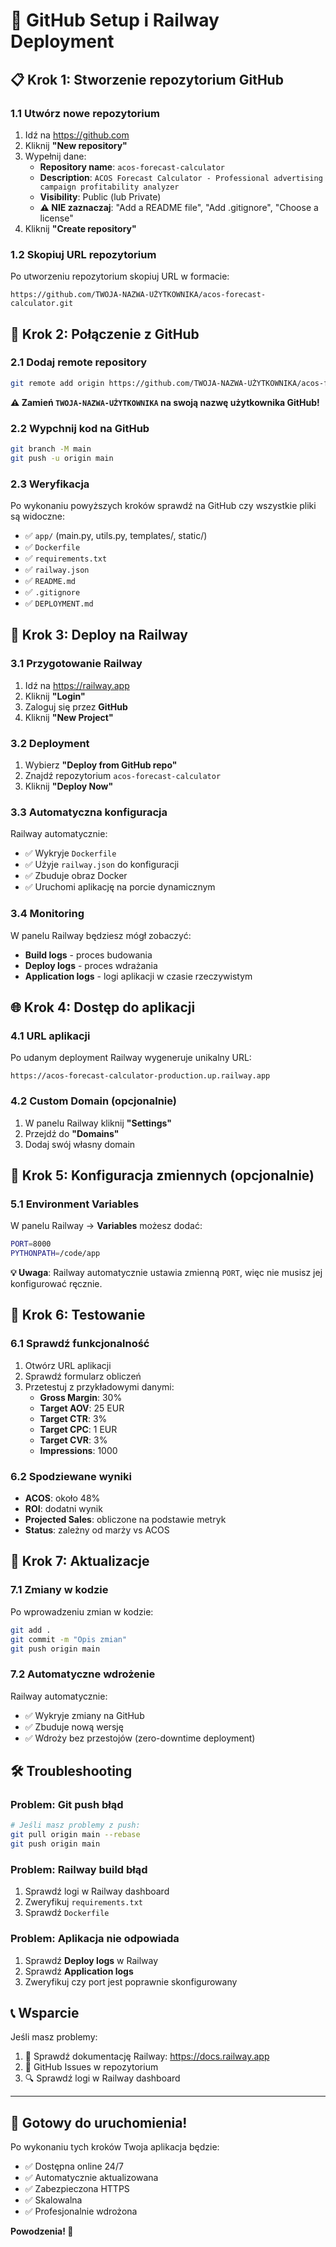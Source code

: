 # 🔧 GitHub Setup i Railway Deployment

## 📋 Krok 1: Stworzenie repozytorium GitHub

### 1.1 Utwórz nowe repozytorium
1. Idź na https://github.com
2. Kliknij **"New repository"**
3. Wypełnij dane:
   - **Repository name**: `acos-forecast-calculator`
   - **Description**: `ACOS Forecast Calculator - Professional advertising campaign profitability analyzer`
   - **Visibility**: Public (lub Private)
   - **⚠️ NIE zaznaczaj**: "Add a README file", "Add .gitignore", "Choose a license"
4. Kliknij **"Create repository"**

### 1.2 Skopiuj URL repozytorium
Po utworzeniu repozytorium skopiuj URL w formacie:
```
https://github.com/TWOJA-NAZWA-UŻYTKOWNIKA/acos-forecast-calculator.git
```

## 🔗 Krok 2: Połączenie z GitHub

### 2.1 Dodaj remote repository
```bash
git remote add origin https://github.com/TWOJA-NAZWA-UŻYTKOWNIKA/acos-forecast-calculator.git
```

**⚠️ Zamień `TWOJA-NAZWA-UŻYTKOWNIKA` na swoją nazwę użytkownika GitHub!**

### 2.2 Wypchnij kod na GitHub
```bash
git branch -M main
git push -u origin main
```

### 2.3 Weryfikacja
Po wykonaniu powyższych kroków sprawdź na GitHub czy wszystkie pliki są widoczne:
- ✅ `app/` (main.py, utils.py, templates/, static/)
- ✅ `Dockerfile`
- ✅ `requirements.txt`
- ✅ `railway.json`
- ✅ `README.md`
- ✅ `.gitignore`
- ✅ `DEPLOYMENT.md`

## 🚂 Krok 3: Deploy na Railway

### 3.1 Przygotowanie Railway
1. Idź na https://railway.app
2. Kliknij **"Login"**
3. Zaloguj się przez **GitHub**
4. Kliknij **"New Project"**

### 3.2 Deployment
1. Wybierz **"Deploy from GitHub repo"**
2. Znajdź repozytorium `acos-forecast-calculator`
3. Kliknij **"Deploy Now"**

### 3.3 Automatyczna konfiguracja
Railway automatycznie:
- ✅ Wykryje `Dockerfile`
- ✅ Użyje `railway.json` do konfiguracji
- ✅ Zbuduje obraz Docker
- ✅ Uruchomi aplikację na porcie dynamicznym

### 3.4 Monitoring
W panelu Railway będziesz mógł zobaczyć:
- **Build logs** - proces budowania
- **Deploy logs** - proces wdrażania
- **Application logs** - logi aplikacji w czasie rzeczywistym

## 🌐 Krok 4: Dostęp do aplikacji

### 4.1 URL aplikacji
Po udanym deployment Railway wygeneruje unikalny URL:
```
https://acos-forecast-calculator-production.up.railway.app
```

### 4.2 Custom Domain (opcjonalnie)
1. W panelu Railway kliknij **"Settings"**
2. Przejdź do **"Domains"**
3. Dodaj swój własny domain

## 🔧 Krok 5: Konfiguracja zmiennych (opcjonalnie)

### 5.1 Environment Variables
W panelu Railway -> **Variables** możesz dodać:
```bash
PORT=8000
PYTHONPATH=/code/app
```

**💡 Uwaga**: Railway automatycznie ustawia zmienną `PORT`, więc nie musisz jej konfigurować ręcznie.

## 🧪 Krok 6: Testowanie

### 6.1 Sprawdź funkcjonalność
1. Otwórz URL aplikacji
2. Sprawdź formularz obliczeń
3. Przetestuj z przykładowymi danymi:
   - **Gross Margin**: 30%
   - **Target AOV**: 25 EUR
   - **Target CTR**: 3%
   - **Target CPC**: 1 EUR
   - **Target CVR**: 3%
   - **Impressions**: 1000

### 6.2 Spodziewane wyniki
- **ACOS**: około 48%
- **ROI**: dodatni wynik
- **Projected Sales**: obliczone na podstawie metryk
- **Status**: zależny od marży vs ACOS

## 🔄 Krok 7: Aktualizacje

### 7.1 Zmiany w kodzie
Po wprowadzeniu zmian w kodzie:
```bash
git add .
git commit -m "Opis zmian"
git push origin main
```

### 7.2 Automatyczne wdrożenie
Railway automatycznie:
- ✅ Wykryje zmiany na GitHub
- ✅ Zbuduje nową wersję
- ✅ Wdroży bez przestojów (zero-downtime deployment)

## 🛠️ Troubleshooting

### Problem: Git push błąd
```bash
# Jeśli masz problemy z push:
git pull origin main --rebase
git push origin main
```

### Problem: Railway build błąd
1. Sprawdź logi w Railway dashboard
2. Zweryfikuj `requirements.txt`
3. Sprawdź `Dockerfile`

### Problem: Aplikacja nie odpowiada
1. Sprawdź **Deploy logs** w Railway
2. Sprawdź **Application logs**
3. Zweryfikuj czy port jest poprawnie skonfigurowany

## 📞 Wsparcie

Jeśli masz problemy:
1. 📖 Sprawdź dokumentację Railway: https://docs.railway.app
2. 💬 GitHub Issues w repozytorium
3. 🔍 Sprawdź logi w Railway dashboard

---

## 🎯 Gotowy do uruchomienia!

Po wykonaniu tych kroków Twoja aplikacja będzie:
- ✅ Dostępna online 24/7
- ✅ Automatycznie aktualizowana
- ✅ Zabezpieczona HTTPS
- ✅ Skalowalna
- ✅ Profesjonalnie wdrożona

**Powodzenia! 🚀** 
